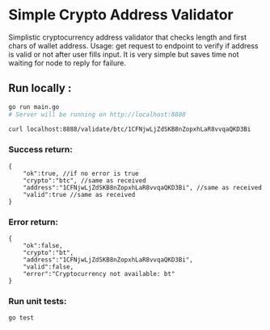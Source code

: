 # Simple Crypto Address Validator

Simplistic cryptocurrency address validator that checks length and first chars of wallet address.
Usage: get request to endpoint to verify if address is valid or not after user fills input.
It is very simple but saves time not waiting for node to reply for failure.


## Run locally :
```bash
go run main.go
# Server will be running on http://localhost:8888

curl localhost:8888/validate/btc/1CFNjwLjZdSKB8nZopxhLaR8vvqaQKD3Bi
```

### Success return:
```
{
    "ok":true, //if no error is true
    "crypto":"btc", //same as received
    "address":"1CFNjwLjZdSKB8nZopxhLaR8vvqaQKD3Bi", //same as received
    "valid":true //same as received
}
```

### Error return:
```
{
    "ok":false,
    "crypto":"bt",
    "address":"1CFNjwLjZdSKB8nZopxhLaR8vvqaQKD3Bi",
    "valid":false,
    "error":"Cryptocurrency not available: bt"
}
```

### Run unit tests:
```
go test
```